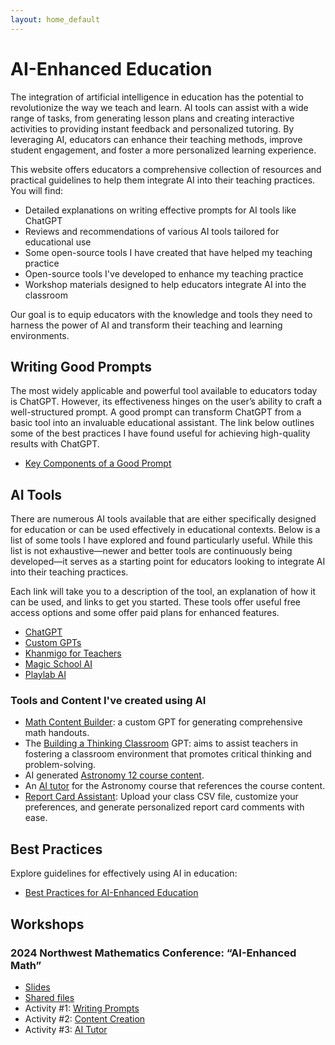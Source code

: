 ```yaml
---
layout: home_default
---
```


# AI-Enhanced Education

The integration of artificial intelligence in education has the potential to revolutionize the way we teach and learn. AI tools can assist with a wide range of tasks, from generating lesson plans and creating interactive activities to providing instant feedback and personalized tutoring. By leveraging AI, educators can enhance their teaching methods, improve student engagement, and foster a more personalized learning experience.

This website offers educators a comprehensive collection of resources and practical guidelines to help them integrate AI into their teaching practices. You will find:

- Detailed explanations on writing effective prompts for AI tools like ChatGPT  
- Reviews and recommendations of various AI tools tailored for educational use  
- Some open-source tools I have created that have helped my teaching practice
- Open-source tools I've developed to enhance my teaching practice
- Workshop materials designed to help educators integrate AI into the classroom

Our goal is to equip educators with the knowledge and tools they need to harness the power of AI and transform their teaching and learning environments.

## Writing Good Prompts

The most widely applicable and powerful tool available to educators today is ChatGPT. However, its effectiveness hinges on the user’s ability to craft a well-structured prompt. A good prompt can transform ChatGPT from a basic tool into an invaluable educational assistant. The link below outlines some of the best practices I have found useful for achieving high-quality results with ChatGPT.

- [Key Components of a Good Prompt](./md_files/writing_prompts.html)

## AI Tools

There are numerous AI tools available that are either specifically designed for education or can be used effectively in educational contexts. Below is a list of some tools I have explored and found particularly useful. While this list is not exhaustive—newer and better tools are continuously being developed—it serves as a starting point for educators looking to integrate AI into their teaching practices.

Each link will take you to a description of the tool, an explanation of how it can be used, and links to get you started. These tools offer useful free access options and some offer paid plans for enhanced features.

- [ChatGPT](./md_files/ChatGPT.html)
- [Custom GPTs](./md_files/custom_GPTs.html)
- [Khanmigo for Teachers](./md_files/Khanmigo_for_teachers.html)
- [Magic School AI](./md_files/MagicSchoolAI.html)
- [Playlab AI](./md_files/PlaylabAI.html)

### Tools and Content I've created using AI

- [Math Content Builder](https://chatgpt.com/g/g-38NiEiNWQ-math-content-builder): a custom GPT for generating comprehensive math handouts. 
- The [Building a Thinking Classroom](https://chatgpt.com/g/g-DTEvkoQnU-building-thinking-classrooms) GPT: aims to assist teachers in fostering a classroom environment that promotes critical thinking and problem-solving.
- AI generated [Astronomy 12 course content](https://teaghan.github.io/astronomy-12/).
- An [AI tutor](https://teaghan-educational-prompt-engineering-tutormain-dkogwm.streamlit.app/) for the Astronomy course that references the course content.
- [Report Card Assistant](https://teaghan-educational-prompt-engineer-report-commentermain-vgh7ws.streamlit.app/): Upload your class CSV file, customize your preferences, and generate personalized report card comments with ease.

## Best Practices

Explore guidelines for effectively using AI in education:

- [Best Practices for AI-Enhanced Education](./md_files/best_practices.html)

## Workshops

### 2024 Northwest Mathematics Conference: “AI-Enhanced Math”

* [Slides](https://docs.google.com/presentation/d/1XvLK6Q0WnCPZN0WmOnhzYU0xC_AZ0TxBp1ujS4tirCw/edit?usp=sharing)
* [Shared files](https://drive.google.com/drive/folders/1GMYNcPfXtmcpKr8q8RwdVeR0MNhMyUSB?usp=drive_link)
* Activity #1: [Writing Prompts](./md_files/Activity_1.html)
* Activity #2: [Content Creation](./md_files/Activity_2.html)
* Activity #3: [AI Tutor](./md_files/Activity_3.html)

